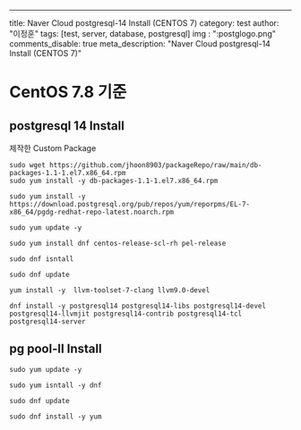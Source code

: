 ---
title: Naver Cloud postgresql-14 Install (CENTOS 7)
category: test
author: "이정훈"
tags: [test, server, database, postgresql]
img : ":postglogo.png"
comments_disable: true
meta_description: "Naver Cloud postgresql-14 Install (CENTOS 7)"


# CentOS 7.8 기준

## postgresql 14 Install

제작한 Custom Package
```
sudo wget https://github.com/jhoon8903/packageRepo/raw/main/db-packages-1.1-1.el7.x86_64.rpm
sudo yum install -y db-packages-1.1-1.el7.x86_64.rpm
```

```
sudo yum install -y https://download.postgresql.org/pub/repos/yum/reporpms/EL-7-x86_64/pgdg-redhat-repo-latest.noarch.rpm
```
```
sudo yum update -y
```
```
sudo yum install dnf centos-release-scl-rh pel-release
```
```
sudo dnf isntall 
```
```
sudo dnf update
```
```
yum install -y  llvm-toolset-7-clang llvm9.0-devel
```
```
dnf install -y postgresql14 postgresql14-libs postgresql14-devel postgresql14-llvmjit postgresql14-contrib postgresql14-tcl postgresql14-server
```

## pg pool-II Install
```
sudo yum update -y
```
```
sudo yum isntall -y dnf
```
```
sudo dnf update
```
```
sudo dnf install -y yum 
```
